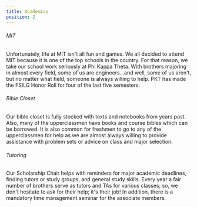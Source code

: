 ```yaml
---
title: Academics
position: 2
---
```

###### MIT

Unfortunately, life at MIT isn't all fun and games. We all decided to attend MIT because it is one of the top schools in the country. For that reason, we take our school work seriously at Phi Kappa Theta. With brothers majoring in almost every field, some of us are engineers...and well, some of us aren't, but no matter what field, someone is always willing to help. PKT has made the FSILG Honor Roll for four of the last five semesters.

###### Bible Closet

Our bible closet is fully stocked with texts and notebooks from years past. Also, many of the upperclassmen have books and course bibles which can be borrowed. It is also common for freshmen to go to any of the upperclassmen for help as we are almost always willing to provide assistance with problem sets or advice on class and major selection.

###### Tutoring

Our Scholarship Chair helps with reminders for major academic deadlines, finding tutors or study groups, and general study skills. Every year a fair number of brothers serve as tutors and TAs for various classes; so, we don't hesitate to ask for their help; it's their job! In addition, there is a mandatory time management seminar for the associate members.
